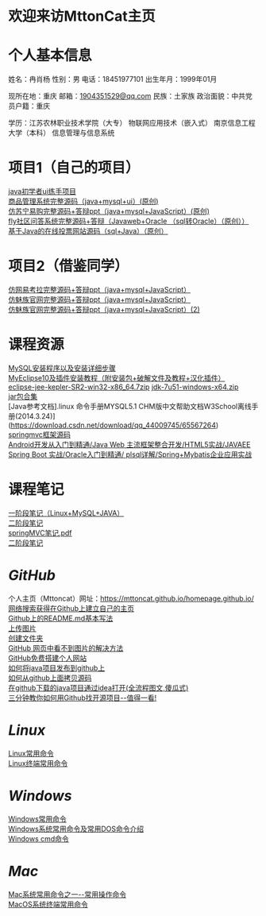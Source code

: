 # 欢迎来访MttonCat主页
# 个人基本信息
姓名：冉肖杨 性别：男     电话：18451977101      出生年月：1999年01月  

现所在地：重庆 邮箱：1904351529@qq.com  民族：土家族 政治面貌：中共党员户籍：重庆 

学历：江苏农林职业技术学院（大专） 物联网应用技术（嵌入式） 南京信息工程大学（本科） 信息管理与信息系统
# 项目1（自己的项目）
[java初学者ui练手项目](https://download.csdn.net/download/qq_44009745/66241997)<br/>
[商品管理系统完整源码（java+mysql+ui）(原创)](https://download.csdn.net/download/qq_44009745/11939695?spm=1001.2014.3001.5503)<br/>
[仿苏宁易购完整源码+答辩ppt（java+mysql+JavaScript）(原创)](https://download.csdn.net/download/qq_44009745/66124865)<br/>
[fly社区问答系统完整源码+答辩（Javaweb+Oracle （sql转Oracle）（原创））](https://download.csdn.net/download/qq_44009745/66215733)<br/>
[基于Java的在线投票网站源码（sql+Java）（原创）](https://download.csdn.net/download/qq_44009745/66267744)<br/>

# 项目2（借鉴同学）
[仿网易考拉完整源码+答辩ppt（java+mysql+JavaScript）](https://download.csdn.net/download/qq_44009745/66153684)<br/>
[仿魅族官网完整源码+答辩ppt（java+mysql+JavaScript）](https://download.csdn.net/download/qq_44009745/66173449)<br/>
[仿魅族官网完整源码+答辩ppt（java+mysql+JavaScript）(2)](https://download.csdn.net/download/qq_44009745/66224284)<br/>
# 课程资源
[MySQL安装程序以及安装详细步骤](https://download.csdn.net/download/qq_44009745/65539041)<br/>
[MyEclipse10及插件安装教程（附安装包+破解文件及教程+汉化插件）](https://download.csdn.net/download/qq_44009745/66087705)<br/>
[eclipse-jee-kepler-SR2-win32-x86_64.7zip](https://download.csdn.net/download/qq_44009745/65558590)
[jdk-7u51-windows-x64.zip](https://download.csdn.net/download/qq_44009745/65522160)<br/>
[jar包合集](https://download.csdn.net/download/qq_44009745/66081476)<br/>
[Java参考文档].linux 命令手册MYSQL5.1 CHM版中文帮助文档W3School离线手册(2014.3.24)](https://download.csdn.net/download/qq_44009745/65567264)<br/>
[springmvc框架源码](https://download.csdn.net/download/qq_44009745/66219596)<br/>
[Android开发从入门到精通/Java Web 主流框架整合开发/HTML5实战/JAVAEE Spring Boot 实战/Oracle入门到精通/ plsql详解/Spring+Mybatis企业应用实战](https://download.csdn.net/download/qq_44009745/66257513)<br/>

# 课程笔记
[一阶段笔记（Linux+MySQL+JAVA）](https://download.csdn.net/download/qq_44009745/65522160)<br/>
[二阶段笔记]()<br/>
[springMVC笔记.pdf ](https://download.csdn.net/download/qq_44009745/66221067)<br/>
[二阶段笔记]()<br/>
# *GitHub*
个人主页（Mttoncat）网址：https://mttoncat.github.io/homepage.github.io/<br/>
[网络搜索获得在Github上建立自己的主页](https://www.cnblogs.com/fenggwsx/p/13192838.html)<br/>
[Github上的README.md基本写法](https://blog.csdn.net/weixin_42795141/article/details/89322823)<br/>
[上传图片](https://blog.csdn.net/hello_cmy/article/details/104611019)<br/>
[创建文件夹](https://blog.csdn.net/y_bccl27/article/details/87980986)<br/>
[GitHub 网页中看不到图片的解决方法](https://www.jianshu.com/p/01180d711b0d)<br/>
[GitHub免费搭建个人网站](https://www.jianshu.com/p/7124c5fe0fa7)<br/>
[如何将java项目发布到github上](https://blog.csdn.net/m0_37809911/article/details/89380098)<br/>
[如何从github上面拷贝源码](https://www.cnblogs.com/xing901022/p/4287064.html)<br/>
[在github下载的java项目通过idea打开(全流程图文,傻瓜式)](https://blog.csdn.net/m0_37961948/article/details/78161828)<br/>
[三分钟教你如何用Github找开源项目--值得一看!](https://blog.csdn.net/as480133937/article/details/105611577)<br/>
# *Linux*
[Linux常用命令](https://blog.csdn.net/qq_23329167/article/details/83856430/)<br/>
[Linux终端常用命令](https://blog.csdn.net/qq_44009745/article/details/122004211)<br/>
# *Windows*
[Windows常用命令](https://www.cnblogs.com/kekec/p/3662125.html)<br/>
[Windows系统常用命令及常用DOS命令介绍](https://jingyan.baidu.com/article/9f63fb916898e0c8400f0ef7.html)<br/>
[Windows cmd命令](https://blog.csdn.net/xjz729827161/article/details/78844606)<br/>
# *Mac*
[Mac系统常用命令之一--常用操作命令](https://www.cnblogs.com/alicecc/p/6757337.html?ivk_sa=1024320u)<br/>
[MacOS系统终端常用命令](https://zhuanlan.zhihu.com/p/126293387)<br/>



